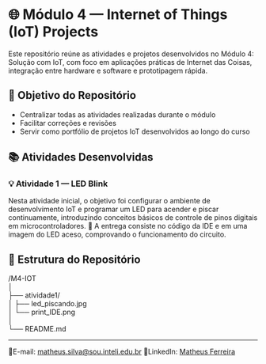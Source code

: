 # 🌐 Módulo 4 — Internet of Things (IoT) Projects

Este repositório reúne as atividades e projetos desenvolvidos no Módulo 4: Solução com IoT, com foco em aplicações práticas de Internet das Coisas, integração entre hardware e software e prototipagem rápida.

## 🎯 Objetivo do Repositório

- Centralizar todas as atividades realizadas durante o módulo
- Facilitar correções e revisões
- Servir como portfólio de projetos IoT desenvolvidos ao longo do curso

## 📚 Atividades Desenvolvidas
### 💡 Atividade 1 — LED Blink

Nesta atividade inicial, o objetivo foi configurar o ambiente de desenvolvimento IoT e programar um LED para acender e piscar continuamente, introduzindo conceitos básicos de controle de pinos digitais em microcontroladores.
📸 A entrega consiste no código da IDE e em uma imagem do LED aceso, comprovando o funcionamento do circuito.

## 📂 Estrutura do Repositório

/M4-IOT <br>
│ <br>
├── atividade1/ <br>
│   ├── led_piscando.jpg <br>
│   └── print_IDE.png <br>
│ <br>
└── README.md <br>

--- 
💬E-mail: matheus.silva@sou.inteli.edu.br 
📶LinkedIn: [Matheus Ferreira](https://www.linkedin.com/in/matheusferreiradasilva-/)